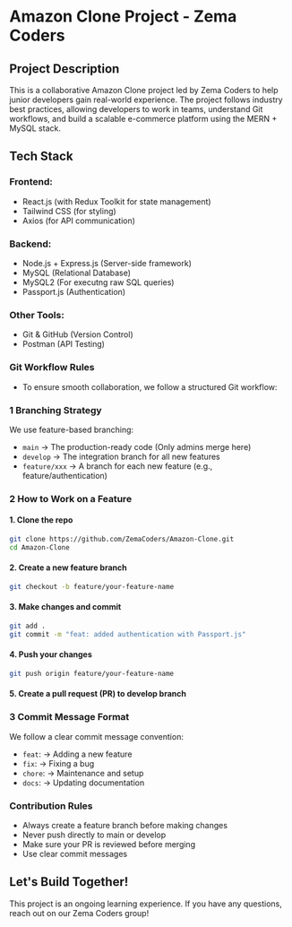 # **Amazon Clone Project - Zema Coders**
## Project Description
This is a collaborative Amazon Clone project led by Zema Coders to help junior developers gain real-world experience. The project follows industry best practices, allowing developers to work in teams, understand Git workflows, and build a scalable e-commerce platform using the MERN + MySQL stack.

## Tech Stack
### Frontend:
- React.js (with Redux Toolkit for state management)
- Tailwind CSS (for styling)
- Axios (for API communication)

### Backend:
- Node.js + Express.js (Server-side framework)
- MySQL (Relational Database)
- MySQL2 (For executng raw SQL queries)
- Passport.js (Authentication)
### **Other Tools**:
- Git & GitHub (Version Control)
- Postman (API Testing)

### **Git Workflow Rules**
- To ensure smooth collaboration, we follow a structured Git workflow:

### **1 Branching Strategy**
We use feature-based branching:

- `main` → The production-ready code (Only admins merge here)
- `develop` → The integration branch for all new features
- `feature/xxx` → A branch for each new feature (e.g., feature/authentication)

### **2 How to Work on a Feature**
#### 1. **Clone the repo**
```bash
git clone https://github.com/ZemaCoders/Amazon-Clone.git
cd Amazon-Clone
```
#### 2. **Create a new feature branch**
```bash
git checkout -b feature/your-feature-name
```
#### 3. **Make changes and commit**
```bash
git add .
git commit -m "feat: added authentication with Passport.js"
```
#### 4. **Push your changes**
```bash
git push origin feature/your-feature-name
```
#### 5. **Create a pull request (PR) to develop branch**

### **3 Commit Message Format**
We follow a clear commit message convention:

- `feat`: → Adding a new feature
- `fix`: → Fixing a bug
- `chore`: → Maintenance and setup
- `docs`: → Updating documentation

### **Contribution Rules**
- Always create a feature branch before making changes
- Never push directly to main or develop
- Make sure your PR is reviewed before merging
- Use clear commit messages

## Let's Build Together!
This project is an ongoing learning experience. If you have any questions, reach out on our Zema Coders group!